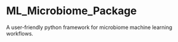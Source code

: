 # ML_Microbiome_Package

A user-friendly python framework for microbiome machine learning 
workflows.
